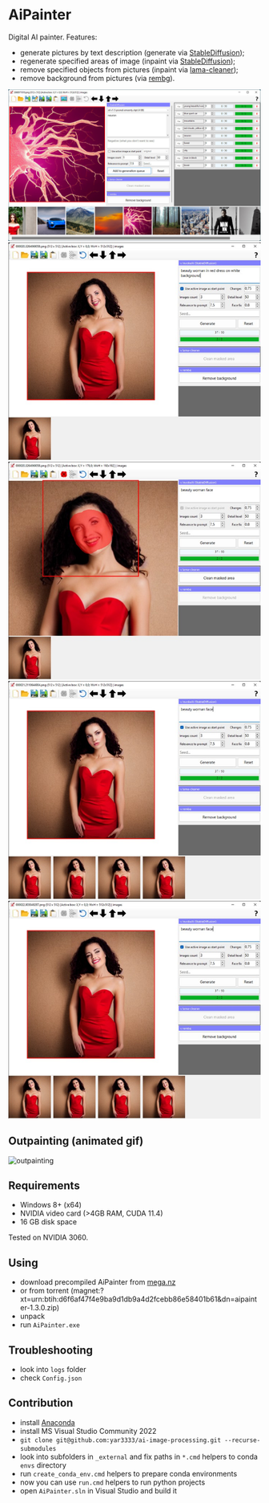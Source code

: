 # AiPainter

Digital AI painter. Features:
 
 * generate pictures by text description (generate via [StableDiffusion](https://github.com/AUTOMATIC1111/stable-diffusion-webui));
 * regenerate specified areas of image (inpaint via [StableDiffusion](https://github.com/AUTOMATIC1111/stable-diffusion-webui));
 * remove specified objects from pictures (inpaint via [lama-cleaner](https://github.com/Sanster/lama-cleaner));
 * remove background from pictures (via [rembg](https://github.com/danielgatis/rembg)).

![screenshot-01](screenshots/screenshot-01.jpg)
![screenshot-02](screenshots/screenshot-02.jpg)
![screenshot-03](screenshots/screenshot-03.jpg)
![screenshot-04](screenshots/screenshot-04.jpg)
![screenshot-05](screenshots/screenshot-05.jpg)


## Outpainting (animated gif)

![outpainting](screenshots/outpainting.gif)


## Requirements

 * Windows 8+ (x64)
 * NVIDIA video card (>4GB RAM, CUDA 11.4)
 * 16 GB disk space

Tested on NVIDIA 3060.
 

## Using

 * download precompiled AiPainter from [mega.nz](https://mega.nz/file/4s9g1J4I#3aTgiSDkXFZUZy2G4pUXwPCdzKIze_EmGzdnmua-SNQ)
 * or from torrent (magnet:?xt=urn:btih:d6f6af47f4e9ba9d1db9a4d2fcebb86e58401b61&dn=aipainter-1.3.0.zip)
 * unpack
 * run `AiPainter.exe`


## Troubleshooting

 * look into `logs` folder
 * check `Config.json`


## Contribution

 * install [Anaconda](https://docs.anaconda.com/anaconda/install/windows/)
 * install MS Visual Studio Community 2022
 * `git clone git@github.com:yar3333/ai-image-processing.git --recurse-submodules`
 * look into subfolders in `_external` and fix paths in `*.cmd` helpers to conda `envs` directory
 * run `create_conda_env.cmd` helpers to prepare conda environments
 * now you can use `run.cmd` helpers to run python projects
 * open `AiPainter.sln` in Visual Studio and build it
